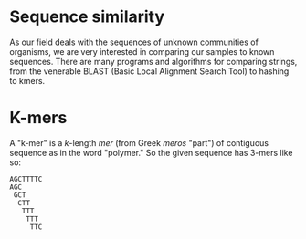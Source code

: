 # Sequence similarity

As our field deals with the sequences of unknown communities of organisms, we are very interested in comparing our samples to known sequences.  There are many programs and algorithms for comparing strings, from the venerable BLAST (Basic Local Alignment Search Tool) to hashing to kmers.  

# K-mers

A "k-mer" is a *k*-length *mer* (from Greek *meros* "part") of contiguous sequence as in the word "polymer."  So the given sequence has 3-mers like so:

```
AGCTTTTC
AGC
 GCT
  CTT
   TTT
    TTT
     TTC
```

